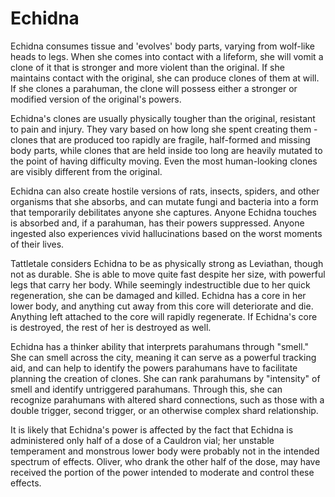# Echidna
Echidna consumes tissue and 'evolves' body parts, varying from wolf-like heads to legs. When she comes into contact with a lifeform, she will vomit a clone of it that is stronger and more violent than the original. If she maintains contact with the original, she can produce clones of them at will. If she clones a parahuman, the clone will possess either a stronger or modified version of the original's powers.

Echidna's clones are usually physically tougher than the original, resistant to pain and injury. They vary based on how long she spent creating them - clones that are produced too rapidly are fragile, half-formed and missing body parts, while clones that are held inside too long are heavily mutated to the point of having difficulty moving. Even the most human-looking clones are visibly different from the original. 

Echidna can also create hostile versions of rats, insects, spiders, and other organisms that she absorbs, and can mutate fungi and bacteria into a form that temporarily debilitates anyone she captures. Anyone Echidna touches is absorbed and, if a parahuman, has their powers suppressed. Anyone ingested also experiences vivid hallucinations based on the worst moments of their lives. 

Tattletale considers Echidna to be as physically strong as Leviathan, though not as durable. She is able to move quite fast despite her size, with powerful legs that carry her body. While seemingly indestructible due to her quick regeneration, she can be damaged and killed. Echidna has a core in her lower body, and anything cut away from this core will deteriorate and die. Anything left attached to the core will rapidly regenerate. If Echidna's core is destroyed, the rest of her is destroyed as well.

Echidna has a thinker ability that interprets parahumans through "smell." She can smell across the city, meaning it can serve as a powerful tracking aid, and can help to identify the powers parahumans have to facilitate planning the creation of clones. She can rank parahumans by "intensity" of smell and identify untriggered parahumans. Through this, she can recognize parahumans with altered shard connections, such as those with a double trigger, second trigger, or an otherwise complex shard relationship.

It is likely that Echidna's power is affected by the fact that Echidna is administered only half of a dose of a Cauldron vial; her unstable temperament and monstrous lower body were probably not in the intended spectrum of effects. Oliver, who drank the other half of the dose, may have received the portion of the power intended to moderate and control these effects.
